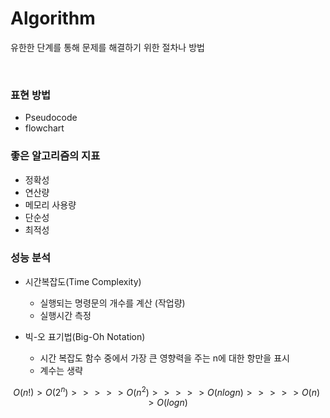 # Algorithm

유한한 단계를 통해 문제를 해결하기 위한 절차나 방법

<br>

### 표현 방법

* Pseudocode
* flowchart

### 좋은 알고리즘의 지표

* 정확성
* 연산량
* 메모리 사용량
* 단순성
* 최적성

### 성능 분석

* 시간복잡도(Time Complexity)
  * 실행되는 명령문의 개수를 계산 (작업량)
  * 실행시간 측정
  
* 빅-오 표기법(Big-Oh Notation)

  * 시간 복잡도 함수 중에서 가장 큰 영향력을 주는 n에 대한 항만을 표시
  * 계수는 생략

$$
O(n!) > O(2^n) >>>>> O(n^2) >>>>> O(nlogn) >>>>> O(n) > O(logn)
$$

  



<script type="text/javascript" 
src="https://cdn.mathjax.org/mathjax/latest/MathJax.js?config=TeX-AMS_HTML">
</script>


